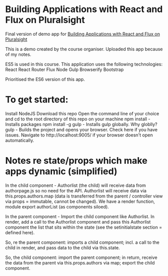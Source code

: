 # Building Applications with React and Flux on Pluralsight
Final version of demo app for [Building Applications with React and Flux on Pluralsight](https://app.pluralsight.com/library/courses/react-flux-building-applications/table-of-contents) 

This is a demo created by the course organiser. Uploaded this app because of my notes.

ES5 is used in this course. This application uses the following technologies:
React
React Router
Flux
Node
Gulp
Browserify
Bootstrap

Prioritised the ES6 version of this app.

# To get started:

Install NodeJS
Download this repo
Open the command line of your choice and cd to the root directory of this repo on your machine
npm install - Installs packages
npm install -g gulp - Installs gulp globally. Why globlly?
gulp - Builds the project and opens your browser. Check here if you have issues.
Navigate to http://localhost:9005/ if your browser doesn't open automatically.

# Notes re state/props which make apps dynamic (simplified)

In the child component - Authorlist (the child) will receive data from authorpage.js so no need for the API. Authorlist will receive data via this.props.authors.map (data is transferred from the parent / controller view via props = immutable, cannot be changed). We have a render function, module export authorList (as components siloed).

In the parent component - Import the child component like Authorlist. In render, add a call to the Authorlist component and pass this Authorlist component the list that sits within the state (see the setinitialstate section = defined here).

So, re the parent component: imports a child component; incl. a call to the child in render, and pass data to the child via this.state.

So, the child component: import the parent component; in return, receive the data from the parent via this.props.authors via map; export the child component.
